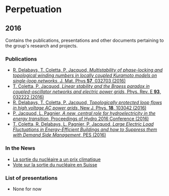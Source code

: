 # Perpetuation

## 2016

Contains the publications, presentations and other documents pertaining to the group's research and projects.

### Publications

* [R. Delabays, T. Coletta, P. Jacquod, *Multistability of phase-locking and topological winding numbers in locally coupled Kuramoto models on single-loop networks*, J. Mat. Phys **57**, 032703 (2016)](https://github.com/GeeeHesso/Perpetuation/tree/master/2016/Papers/Multistability_of_phase-locking_and_topological_winding_numbers_in_locally_coupled_Kuramoto_models_on_single-loop_networks)
* [T. Coletta, P. Jacquod, *Linear stability and the Braess paradox in coupled-oscillator networks and electric power grids*, Phys. Rev. E **93**, 032222 (2016)](https://github.com/GeeeHesso/Perpetuation/tree/master/2016/Papers/Braess_Paradox)
* [R. Delabays, T. Coletta, P. Jacquod, *Topologically protected loop flows in high voltage AC power grids*, New J. Phys. **18**, 103042 (2016)](https://github.com/GeeeHesso/Perpetuation/tree/master/2016/Papers/Topological_Protection)
* [P. Jacquod, L. Pagnier, *A new, central role for hydroelectricity in the energy transition*, Proceedings of Hydro 2016 Conference (2016)](https://github.com/GeeeHesso/Perpetuation/tree/master/2016/Papers/A_New_Central_Role_for_Hydroelectricity_in_the_Energy_Transition)
* [T. Coletta, R. Delabays, L. Pagnier, P. Jacquod, *Large Electric Load Fluctuations in Energy-Efficient Buildings and how to Suppress them with Demand Side Management*, PES (2016)](https://github.com/GeeeHesso/Perpetuation/tree/master/2016/Papers/Demand_Side_Management)

### In the News

* [La sortie du nucléaire a un prix climatique](https://github.com/GeeeHesso/Perpetuation/tree/master/2016/In_the_News/La_sortie_du_nucleaire_a_un_prix_climatique)
* [Vote sur la sortie du nucléaire en Suisse](https://github.com/GeeeHesso/Perpetuation/tree/master/2016/In_the_News/RCANADA_Vote_sortie_nucleaire)

### List of presentations

* None for now
